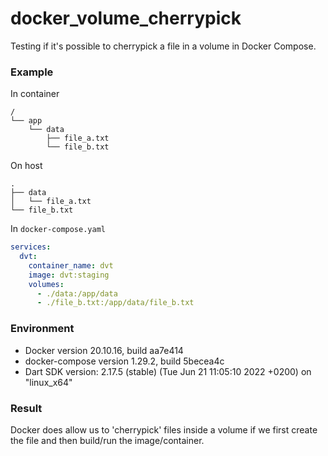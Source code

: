 # docker_volume_cherrypick

Testing if it's possible to cherrypick a file in a volume in Docker Compose.

### Example

In container
```
/
└── app
    └── data
        ├── file_a.txt
        └── file_b.txt
```

On host
```
.
├── data
│   └── file_a.txt
└── file_b.txt
```

In `docker-compose.yaml`

```yaml
services:
  dvt:
    container_name: dvt
    image: dvt:staging
    volumes:
      - ./data:/app/data
      - ./file_b.txt:/app/data/file_b.txt
```

### Environment

- Docker version 20.10.16, build aa7e414
- docker-compose version 1.29.2, build 5becea4c
- Dart SDK version: 2.17.5 (stable) (Tue Jun 21 11:05:10 2022 +0200) on "linux_x64"

### Result

Docker does allow us to 'cherrypick' files inside a volume if we first create the file and then build/run the image/container.
